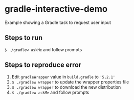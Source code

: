 # gradle-interactive-demo
Example showing a Gradle task to request user input

## Steps to run
`$ ./gradlew askMe` and follow prompts

## Steps to reproduce error
1. Edit `gradleWrapper` value in `build.gradle` to `'5.2.1'`
2. `$ ./gradlew wrapper` to update the wrapper properties file
3. `$ ./gradlew wrapper` to download the new distribution
4. `$ ./gradlew askMe` and follow prompts